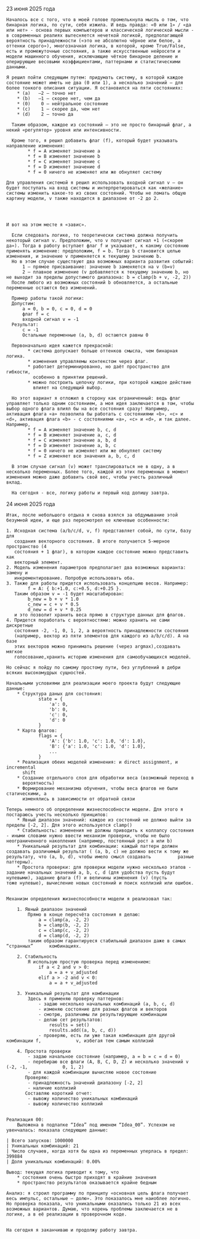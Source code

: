 23 июня 2025 года

	Началось все с того, что в моей голове промелькнула мысль о том, что бинарная логика, по сути, себя изжила. И ведь правда: «0 или 1» / «да или нет» - основа первых компьютеров и классической логической мысли - в современных реалиях вытесняется нечеткой логикой, предполагающей вероятность принадлежности («это не абсолютно чёрное или белое, а оттенки серого»), многозначная логика, в которой, кроме True/False, есть и промежуточные состояния, а также искусственные нейросети и модели машинного обучения, исключающие чёткое бинарное деление и оперирующие весовыми коэффициентами, паттернами и статистическими данными.

	Я решил пойти следующим путем: придумать систему, в которой каждое состояние может иметь не два (0 или 1), а несколько значений — для более тонкого описания ситуации. Я остановился на пяти состояниях:
      	* (a)	–2 — точно нет
      	* (b)	–1 — скорее нет, чем да
      	* (0)	 0 — нейтральное состояние
      	* (c)	 1 — скорее да, чем нет
      	* (d)	 2 — точно да
 
      Таким образом, каждое из состояний — это не просто бинарный флаг, а некий «регулятор» уровня или интенсивности.

      Кроме того, я решил добавить флаг (f), который будет указывать направление изменения:
            * f = A изменяет значение a
            * f = B изменяет значение b 
            * f = C изменяет значение c 
            * f = D изменяет значение d 
            * f = 0 ничего не изменяет или же обнуляет систему

	Для управления системой я решил использовать входной сигнал v – он будет поступать на вход системы и интерпретироваться как «желание» системы изменить какое-то из своих состояний. Чтобы не ломать общую картину модели, v также находится в диапазоне от -2 до 2.




	И вот на этом месте я «завис».

      Если следовать логике, то теоретически система должна получить некоторый сигнал v. Предположим, что v получает сигнал +1 («скорее да»). Тогда в работу вступает флаг f и указывает, к какому состоянию применять изменение: предположим, f = b. Тогда b становится целью изменения, и значение v применяется к текущему значению b.
      Но в этом случае существуют два возможных варианта развития событий:
          1 – прямое присваивание: значение b заменяется на v (b=v)
          2 – плавное изменение (v добавляется к текущему значению b, но не выходит за пределы допустимого диапазона: b = clamp(b + v, -2, 2))
      После любого из возможных состояний b обновляется, а остальные переменные остаются без изменений.
      
      Пример работы такой логики:
      Допустим:
          a = 0, b = 0, c = 0, d = 0
          флаг f = c
          входной сигнал v = -1
      Результат:
          c = -1
          Остальные переменные (a, b, d) остаются равны 0
      
      Первоначально идея кажется прекрасной: 
            * система допускает больше оттенков смысла, чем бинарная логика.
            * изменения управляемы контекстом через флаг.
            * работает детерминированно, но даёт пространство для гибкости,  
              особенно в принятии решений.
            * можно построить цепочку логики, при которой каждое действие 
              влияет на следующий выбор.
      
      Но этот вариант я отложил в сторону как ограниченный: ведь флаг управляет только одним состоянием, а моя идея заключается в том, чтобы выбор одного флага влиял бы на все состояния сразу! Например,            активация флага «a» позволила бы работать с состояниями «b», «c» и «d», активация флага «b» - с состояниями «a», «c» и «d», и так далее. Например,
            * f = A изменяет значение b, c, d
            * f = B изменяет значение a, c, d 
            * f = C изменяет значение a, b, d 
            * f = D изменяет значение a, b, c 
            * f = 0 ничего не изменяет или же обнуляет систему
            * f = Z изменяет все значения a, b, c, d
            
      В этом случае сигнал (v) может транслироваться не в одну, а в несколько переменных. Более того, каждой из этих переменных в момент изменения можно даже добавить свой вес, чтобы учесть различный               вклад.

      На сегодня - все, логику работы и первый код допишу завтра.



24 июня 2025 года

	Итак, после небольшого отдыха я снова взялся за обдумывание этой безумной идеи, и еще раз пересмотрел ее ключевые особенности:

	1. Исходная система (a/b/c/d, v, f) представляет собой, по сути, базу для 
	   создания векторного состояния. В итоге получается 5-мерное пространство (4 
	   состояния + 1 флаг), в котором каждое состояние можно представить как 
	   векторный элемент.
	2. Модель изменения параметров предполагает два возможных варианта: замену и 
	   инкрементирование. Попробую использовать оба.
	3. Также для работы придется использовать концепцию весов. Например:
			f = A: { b:+1.0, c:+0.5, d:+0.25 }.
	   Таким образом v = -1 будет масштабирован:
		    b_new = b + v * 1.0
		    c_new = c + v * 0.5
		    d_new = d + v * 0.25
	   и это позволит хранить веса прямо в структуре данных для флагов.
	4. Придется поработать с вероятностями: можно хранить не сами дискретные 
	   состояния -2, -1, 0, 1, 2, а вероятность принадлежности состояния 	  
	   (например, вектор из пяти элементов для каждого из a/b/c/d). А на базе 
	   этих векторов можно принимать решение (через argmax),создавать мягкое 
	   голосование,хранить историю изменения для самообучающихся моделей.

	Но сейчас я пойду по самому простому пути, без углублений в дебри всяких высокомудрых сущностей.

	Начальными условиями для реализации моего проекта будут следующие данные:
		* Структура даных для состояния:
				state = {
				    'a': 0,
				    'b': 0,
				    'c': 0,
				    'd': 0
				}
		* Карта флагов:
				flags = {
					'A': {'b': 1.0, 'c': 1.0, 'd': 1.0},
					'B': {'a': 1.0, 'c': 1.0, 'd': 1.0},
					...
				}
		* Реализация обеих моделей изменения: и direct assignment, и incremental 
		  shift
		* Создание отдельного слоя для обработки веса (возможный переход в 
	  	  вероятность)
		* Формирование механизма обучения, чтобы веса флагов не были статическими, а 
		  изменялись в зависимости от обратной связи

	Теперь немного об определении жизнеспособности модели. Для этого я постараюсь учесть несколько принципов:
		* Явный диапазон значений: каждое из состояний не должно выйти за пределы [-2, 2]. Для этого используется clamp()
		* Стабильность: изменения не должны приводить к коллапсу состояния - иными словами нужно ввести механизм проверки, чтобы не было неограниченного накопления (например, постоянный рост a или b)
		* Уникальный результат для комбинации: каждый паттерн должен создавать различимый результат ( (a, b, c) не должно вести к тому же результату, что (a, b, d), чтобы имело смысл создавать 		  разные паттерны).
		* Простота проверки: для проверки модели нужно несколько этапов - задание начальных значений a, b, c, d (для удобства пусть будут нулевыми), задание флага (f) и величины изменения (v) (пусть 		  тоже нулевые), вычисление новых состояний и поиск коллизий или ошибок.


	Механизм определения жизнеспособности модели я реализовал так:

		1. Явный диапазон значений
			Прямо в конце пересчёта состояния я делаю:
				a = clamp(a, -2, 2)
				b = clamp(b, -2, 2)
				c = clamp(c, -2, 2)
				d = clamp(d, -2, 2)
			таким образом гарантируеся стабильный диапазон даже в самых “странных” 		комбинациях.
		
		2. Стабильность
			Я использую простую проверка перед изменением:
				if a < 2 and v > 0:
				    a = a + v_adjusted
				elif a > -2 and v < 0:
				    a = a + v_adjusted
	
		3. Уникальный результат для комбинации
			Здесь я применяю проверку паттернов:
				- задаю несколько начальных комбинаций (a, b, c, d)
				- изменяю состояние для разных флагов и векторов
				- смотрю, различимы ли результирующие комбинации
				- делаю сет результатов:
					results = set()
					results.add((a, b, c, d))
				- проверяю, есть ли уже такая комбинация для другой комбинации f, 			  v, избегая тем самым коллизий
	
		4. Простота проверки
			- задаю начальное состояние (например, a = b = c = d = 0)
			- перебираю все флаги (A, B, C, D, Z) и несколько значений v (-2, -1, 			  0, 1, 2)
			- для каждой комбинации вычисляю новое состояние
		   Проверяю:
			- принадлежность значений диапазону [-2, 2]
			- наличие коллизий
		   Составляю короткий отчет:
			- вывожу количество уникальных комбинаций
			- вывожу количество коллизий


	Реализация 00:
		Выложена в подпапке “Idea” под именем “Idea_00”. Успехом не увенчалась: показала следующие данные:
	
	| Всего запусков: 1000000 
	| Уникальных комбинаций: 21 
	| Число случаев, когда хотя бы одна из переменных уперлась в предел: 399884 
	| Доля уникальных комбинаций: 0.00%
	
	Вывод: текущая логика приводит к тому, что
		* состояния очень быстро приходят в крайние значения
		* пространство результатов оказывается крайне бедным
	
	Анализ: я строил программу по принципу «основная цель флага получает весь импульс, остальные — долю». Это показалось мне наиоблее логично. Но проверка показала, что уникальными оказались только 21 из всех возможных вариантов. Думаю, что корень проблемы заключается не в логике, а в её реализации в проверочном коде.
	
	
	На сегодня я заканчиваю и продолжу работу завтра.
